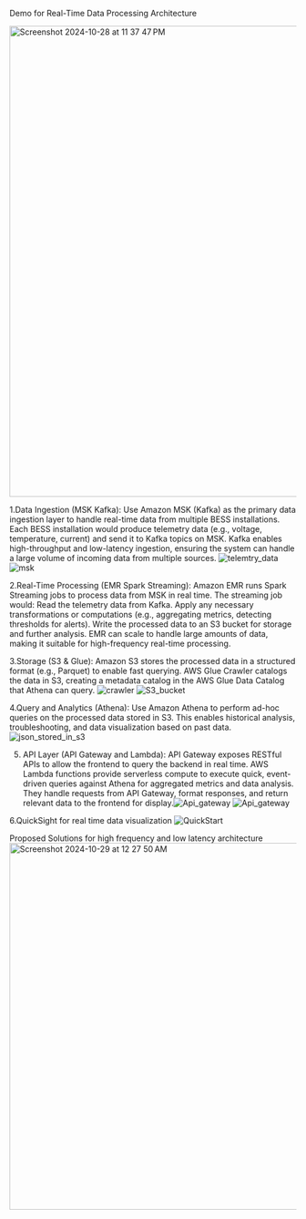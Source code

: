 Demo for Real-Time Data Processing Architecture

<img width="827" alt="Screenshot 2024-10-28 at 11 37 47 PM" src="https://github.com/user-attachments/assets/8826c48c-bfff-42df-a6c9-6de1533317fb">



1.Data Ingestion (MSK Kafka):
Use Amazon MSK (Kafka) as the primary data ingestion layer to handle real-time data from multiple BESS installations. Each BESS installation would produce telemetry data (e.g., voltage, temperature, current) and send it to Kafka topics on MSK.
Kafka enables high-throughput and low-latency ingestion, ensuring the system can handle a large volume of incoming data from multiple sources. 
![telemtry_data](https://github.com/user-attachments/assets/de36d484-d8c7-4bfc-b08b-5c9539ca7447)
![msk](https://github.com/user-attachments/assets/e6220401-e632-4ea6-9e37-0673b07dfd6d)



2.Real-Time Processing (EMR Spark Streaming):
Amazon EMR runs Spark Streaming jobs to process data from MSK in real time. The streaming job would:
Read the telemetry data from Kafka.
Apply any necessary transformations or computations (e.g., aggregating metrics, detecting thresholds for alerts).
Write the processed data to an S3 bucket for storage and further analysis.
EMR can scale to handle large amounts of data, making it suitable for high-frequency real-time processing.



3.Storage (S3 & Glue):
Amazon S3 stores the processed data in a structured format (e.g., Parquet) to enable fast querying.
AWS Glue Crawler catalogs the data in S3, creating a metadata catalog in the AWS Glue Data Catalog that Athena can query.
![crawler](https://github.com/user-attachments/assets/3c625bf6-1f5d-4978-b744-bef5443567c3)
![S3_bucket](https://github.com/user-attachments/assets/5463b548-4d50-49e0-b5a0-7ec30abf17eb)




4.Query and Analytics (Athena):
Use Amazon Athena to perform ad-hoc queries on the processed data stored in S3. This enables historical analysis, troubleshooting, and data visualization based on past data.
![json_stored_in_s3](https://github.com/user-attachments/assets/3dbf273d-98af-40d3-a5fc-bebaaf0b5529)



5. API Layer (API Gateway and Lambda):
API Gateway exposes RESTful APIs to allow the frontend to query the backend in real time.
AWS Lambda functions provide serverless compute to execute quick, event-driven queries against Athena for aggregated metrics and data analysis. They handle requests from API Gateway, format responses, and return relevant data to the frontend for display.![Api_gateway](https://github.com/user-attachments/assets/73852750-1ca0-455a-82b3-0949e6421722)
![Api_gateway](https://github.com/user-attachments/assets/e45b47e1-0529-485f-adc9-f0ff976fe0dd)



6.QuickSight for real time data visualization
![QuickStart](https://github.com/user-attachments/assets/7ea640cf-c7f8-4bbf-b13d-ef0cf2a16b42)



Proposed Solutions for high frequency and low latency architecture
<img width="644" alt="Screenshot 2024-10-29 at 12 27 50 AM" src="https://github.com/user-attachments/assets/0457fdf7-cc89-4216-9b32-2a513e31e682">



